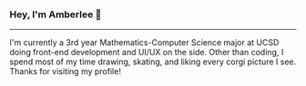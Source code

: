 ### Hey, I'm Amberlee 👋  
<hr>
I'm currently a 3rd year Mathematics-Computer Science major at UCSD doing front-end development and UI/UX on the side. Other than coding, I spend most of my time drawing, skating, and liking every corgi picture I see. Thanks for visiting my profile! 


<!-- Here are some ideas to get you started:

- 🔭 I’m currently working on ...
- 🌱 I’m currently learning ...
- 👯 I’m looking to collaborate on ...
- 🤔 I’m looking for help with ...
- 💬 Ask me about ...
- 📫 How to reach me: ...
- 😄 Pronouns: ...
- ⚡ Fun fact: ...
-->
